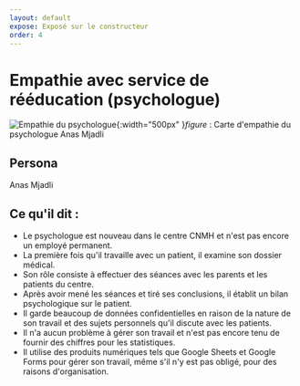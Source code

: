 ```yaml
---
layout: default
expose: Exposé sur le constructeur
order: 4
---
```


# Empathie avec service de rééducation (psychologue)
![Empathie du psychologue](/besoin/empathie-psychologue/images/carte-empathie-service-de-reeducation-Psychologue-Anas-Mjadli.png){:width="500px" }*figure* : Carte d'empathie du psychologue Anas Mjadli
## Persona 
Anas Mjadli

## Ce qu'il dit : 
- Le psychologue est nouveau dans le centre CNMH et n'est pas encore un employé permanent.
- La première fois qu'il travaille avec un patient, il examine son dossier médical.
- Son rôle consiste à effectuer des séances avec les parents et les patients du centre.
- Après avoir mené les séances et tiré ses conclusions, il établit un bilan psychologique sur le patient.
- Il garde beaucoup de données confidentielles en raison de la nature de son travail et des sujets personnels qu'il discute avec les patients.
- Il n'a aucun problème à gérer son travail et n'est pas encore tenu de fournir des chiffres pour les statistiques.
- Il utilise des produits numériques tels que Google Sheets et Google Forms pour gérer son travail, même s'il n'y est pas obligé, pour des raisons d'organisation.
